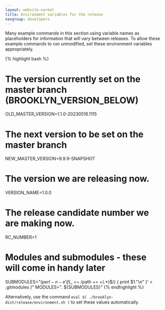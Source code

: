 ```yaml
---
layout: website-normal
title: Environment variables for the release
navgroup: developers
---
```


Many example commands in this section using variable names as placeholders for information that will vary between
releases. To allow these example commands to run unmodified, set these environment variables appropriately.

{% highlight bash %}
# The version currently set on the master branch (BROOKLYN_VERSION_BELOW)
OLD_MASTER_VERSION=1.1.0-20230516.1115
# The next version to be set on the master branch
NEW_MASTER_VERSION=9.9.9-SNAPSHOT

# The version we are releasing now.
VERSION_NAME=1.0.0

# The release candidate number we are making now.
RC_NUMBER=1

# Modules and submodules - these will come in handy later
SUBMODULES="$( perl -n -e 'if ($_ =~ /path += +(.*)$/) { print $1."\n" }' < .gitmodules )"
MODULES=". ${SUBMODULES}"
{% endhighlight %}

Alternatively, use the command `eval $( ./brooklyn-dist/release/environment.sh )` to set these values automatically.
